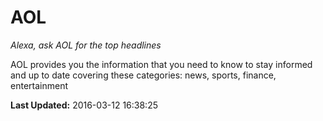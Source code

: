 # AOL
*Alexa, ask AOL for the top headlines*

AOL provides you the information that you need to know to stay informed and up to date covering these categories: news, sports, finance, entertainment

**Last Updated:** 2016-03-12 16:38:25